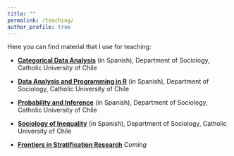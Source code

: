 ```yaml
---
title: ""
permalink: /teaching/
author_profile: true
---
```



Here you can find material that I use for teaching:


- **[Categorical Data Analysis](https://github.com/mebucca/cda_soc3070)** (in Spanish), Department of Sociology, Catholic University of Chile

- **[Data Analysis and Programming in R](https://github.com/mebucca/dar_soc4001)** (in Spanish), Department of Sociology, Catholic University of Chile

- **[Probability and Inference](https://github.com/mebucca/ad2-sol114)** (in Spanish), Department of Sociology, Catholic University of Chile

- **[Sociology of Inequality](https://github.com/mebucca/sdd_sol186s)** (in Spanish), Department of Sociology, Catholic University of Chile

- **[Frontiers in Stratification Research](https://github.com/mebucca/sdd_sol186s)**  *Coming*



